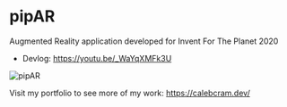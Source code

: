 # pipAR 
 Augmented Reality application developed for Invent For The Planet 2020
 - Devlog: https://youtu.be/_WaYqXMFk3U

![pipAR](https://github.com/calebcram/pipAR-/assets/49875750/13e221f3-d686-42bc-b46f-aaf538a4efe6)
 
 Visit my portfolio to see more of my work: https://calebcram.dev/
